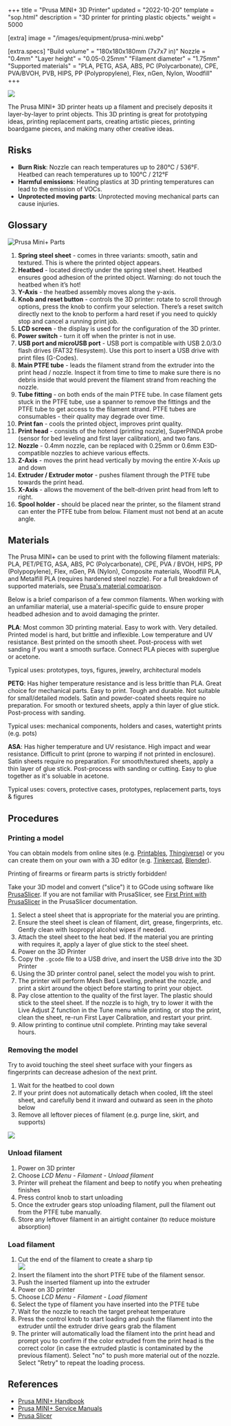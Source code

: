 +++
title = "Prusa MINI+ 3D Printer"
updated = "2022-10-20"
template = "sop.html"
description = "3D printer for printing plastic objects."
weight = 5000

[extra]
image = "/images/equipment/prusa-mini.webp"

[extra.specs]
"Build volume" = "180x180x180mm (7x7x7 in)"
Nozzle = "0.4mm"
"Layer height" = "0.05-0.25mm"
"Filament diameter" = "1.75mm"
"Supported materials" = "PLA, PETG, ASA, ABS, PC (Polycarbonate), CPE, PVA/BVOH, PVB, HIPS, PP (Polypropylene), Flex, nGen, Nylon, Woodfill"
+++

![](/images/equipment/prusa-mini.webp)

The Prusa MINI+ 3D printer heats up a filament and precisely deposits it layer-by-layer to print objects. This 3D printing is great for prototyping ideas, printing replacement parts, creating artistic pieces, printing boardgame pieces, and making many other creative ideas. 

## Risks

- **Burn Risk**: Nozzle can reach temperatures up to 280°C / 536°F. Heatbed can reach temperatures up to 100°C / 212°F
- **Harmful emissions**: Heating plastics at 3D printing temperatures can lead to the emission of VOCs.
- **Unprotected moving parts**: Unprotected moving mechanical parts can cause injuries.

## Glossary

![Prusa Mini+ Parts](/images/equipment/prusa-mini-parts.webp)

1. **Spring steel sheet** - comes in three variants: smooth, satin and textured. This is where the
printed object appears.
2. **Heatbed** - located directly under the spring steel sheet. Heatbed ensures good adhesion of the printed object. Warning: do not touch the heatbed when it’s hot!
3. **Y-Axis** - the heatbed assembly moves along the y-axis.
4. **Knob and reset button** - controls the 3D printer: rotate to scroll through options, press the knob to confirm your selection. There’s a reset switch directly next to the knob to perform a hard reset if you need to quickly stop and cancel a running print job.
5. **LCD screen** - the display is used for the configuration of the 3D printer.
6. **Power switch** - turn it off when the printer is not in use.
7. **USB port and microUSB port** - USB port is compatible with USB 2.0/3.0 flash drives (FAT32 filesystem). Use this port to insert a USB drive with print files (G-Codes).
8. **Main PTFE tube** - leads the filament strand from the extruder into the print head / nozzle. Inspect it from time to time to make sure there is no debris inside that would prevent the
filament strand from reaching the nozzle.
9. **Tube fitting** - on both ends of the main PTFE tube. In case filament gets stuck in the PTFE tube, use a spanner to remove the fittings and the PTFE tube to get access to the filament strand. PTFE tubes are consumables - their quality may degrade over time.
10. **Print fan** - cools the printed object, improves print quality.
11. **Print head** - consists of the hotend (printing nozzle), SuperPINDA probe (sensor for bed leveling and first layer calibration), and two fans.
12. **Nozzle** - 0.4mm nozzle, can be replaced with 0.25mm or 0.6mm E3D-compatible nozzles to achieve various effects.
13. **Z-Axis** - moves the print head vertically by moving the entire X-Axis up and down
14. **Extruder / Extruder motor** - pushes filament through the PTFE tube towards the print head.
15. **X-Axis** - allows the movement of the belt-driven print head from left to right.
16. **Spool holder** - should be placed near the printer, so the filament strand can enter the PTFE tube from below. Filament must not bend at an acute angle.

## Materials

The Prusa MINI+ can be used to print with the following filament materials: PLA, PET/PETG, ASA, ABS, PC (Polycarbonate), CPE, PVA / BVOH, HIPS, PP (Polypopylene), Flex, nGen, PA (Nylon), Composite materials, Woodfill PLA, and Metalfill PLA (requires hardened steel nozzle). For a full breakdown of supported materials, see [Prusa's material comparison](https://help.prusa3d.com/materials).

Below is a brief comparison of a few common filaments. When working with an unfamiliar material, use a material-specific guide to ensure proper headbed adhesion and to avoid damaging the printer.

**PLA**: Most common 3D printing material. Easy to work with. Very detailed. Printed model is hard, but brittle and inflexible. Low temperature and UV resistance. Best printed on the smooth sheet. Post-process with wet sanding if you want a smooth surface. Connect PLA pieces with superglue or acetone.

Typical uses: prototypes, toys, figures, jewelry, architectural models

**PETG**: Has higher temperature resistance and is less brittle than PLA. Great choice for mechanical parts. Easy to print. Tough and durable. Not suitable for small/detailed models. Satin and powder-coated sheets require no preparation. For smooth or textured sheets, apply a thin layer of glue stick.  Post-process with sanding.

Typical uses: mechanical components, holders and cases, watertight prints (e.g. pots)

**ASA**: Has higher temperature and UV resistance. High impact and wear resistance. Difficult to print (prone to warping if not printed in enclosure). Satin sheets require no preparation. For smooth/textured sheets, apply a thin layer of glue stick. Post-process with sanding or cutting. Easy to glue together as it's soluable in acetone.

Typical uses: covers, protective cases, prototypes, replacement parts, toys & figures


## Procedures

### Printing a model

You can obtain models from online sites (e.g. [Printables](https://www.printables.com/), [Thingiverse](https://www.thingiverse.com/)) or you can create them on your own with a 3D editor (e.g. [Tinkercad](tinkercad.com), [Blender](https://www.blender.org/)).

<article class="message is-danger">
  <div class="message-body">
    Printing of firearms or firearm parts is strictly forbidden!
  </div>
</article>

Take your 3D model and convert ("slice") it to GCode using software like [PrusaSlicer](https://www.prusa3d.com/prusaslicer). If you are not familiar with PrusaSlicer, see [First Print with PrusaSlicer](https://help.prusa3d.com/article/first-print-with-prusaslicer_1753) in the PrusaSlicer documentation.

1. Select a steel sheet that is appropriate for the material you are printing.
1. Ensure the steel sheet is clean of filament, dirt, grease, fingerprints, etc. Gently clean with Isopropyl alcohol wipes if needed.
1. Attach the steel sheet to the heat bed. If the material you are printing with requires it, apply a layer of glue stick to the steel sheet.
1. Power on the 3D Printer
1. Copy the `.gcode` file to a USB drive, and insert the USB drive into the 3D Printer
1. Using the 3D printer control panel, select the model you wish to print.
1. The printer will perform Mesh Bed Leveling, preheat the nozzle, and print a skirt around the object before starting to print your object.
1. Pay close attention to the quality of the first layer. The plastic should stick to the steel sheet. If the nozzle is to high, try to lower it with the Live Adjust Z function in the Tune menu while printing, or stop the print, clean the sheet, re-run First Layer Calibration, and restart your print.
1. Allow printing to continue utnil complete. Printing may take several hours.

### Removing the model

Try to avoid touching the steel sheet surface with your fingers as fingerprints can decrease adhesion of the next print.

1. Wait for the heatbed to cool down
1. If your print does not automatically detach when cooled, lift the steel sheet, and carefully bend it inward and outward as seen in the photo below
1. Remove all leftover pieces of filament (e.g. purge line, skirt, and supports)

![](/images/equipment/prusa-mini-removal-bend.webp)

### Unload filament

1. Power on 3D printer
1. Choose *LCD Menu - Filament - Unload filament*
1. Printer will preheat the filament and beep to notify you when preheating finishes
1. Press control knob to start unloading
1. Once the extruder gears stop unloading filament, pull the filament out from the PTFE tube manually.
1. Store any leftover filament in an airtight container (to reduce moisture absorption)


### Load filament

1. Cut the end of the filament to create a sharp tip
<br>![](/images/equipment/prusa-mini-filament-cut.webp)
1. Insert the filament into the short PTFE tube of the filament sensor.
1. Push the inserted filament up into the extruder
1. Power on 3D printer
1. Choose *LCD Menu - Filament - Load filament*
1. Select the type of filament you have inserted into the PTFE tube
1. Wait for the nozzle to reach the target preheat temperature
1. Press the control knob to start loading and push the filament into the extruder until the extruder drive gears grab the filament
1. The printer will automatically load the filament into the print head and prompt you to confirm if the color extruded from the print head is the correct color (in case the extruded plastic is contaminated by the previous filament). Select "no" to push more material out of the nozzle. Select "Retry" to repeat the loading process.  

## References

- [Prusa MINI+ Handbook](https://cdn.prusa3d.com/downloads/manual/prusa3d_manual_mini_en.pdf)
- [Prusa MINI+ Service Manuals](https://help.prusa3d.com/tag/mini-2)
- [Prusa Slicer](https://www.prusa3d.com/prusaslicer/)